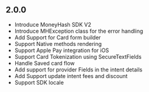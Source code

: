 ## 2.0.0

* Introduce MoneyHash SDK V2
* Introduce MHException class for the error handling
* Add Support for Card form builder
* Support Native methods rendering
* Support Apple Pay integration for iOS
* Support Card Tokenization using SecureTextFields
* Handle Saved card flow
* Add support for provider Fields in the intent details
* Add Support update intent fees and discount
* Support SDK locale
